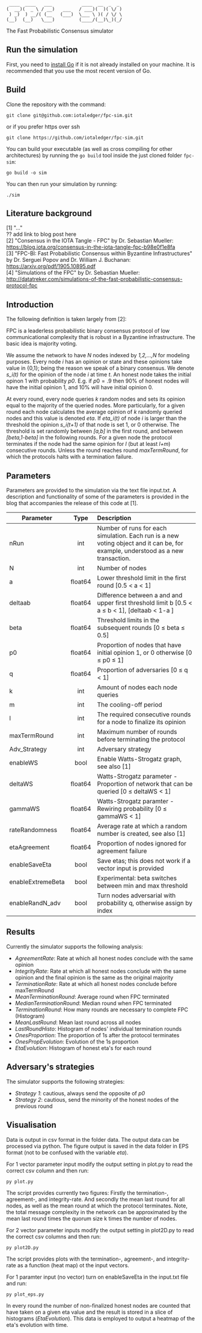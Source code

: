 ```
 ____  ____   ___           ____  __  _  _  
(  __)(  _ \ / __)   ___   / ___)(  )( \/ ) 
 ) _)  ) __/( (__   (___)  \___ \ )( / \/ \ 
(__)  (__)   \___)         (____/(__)\_)(_/ 
```
The Fast Probabilistic Consensus simulator

## Run the simulation

First, you need to [install Go](https://golang.org/doc/install) if it is not already installed on your machine. It is recommended that you use the most recent version of Go.

## Build

Clone the repository with the command:

```
git clone git@github.com:iotaledger/fpc-sim.git
```

or if you prefer https over ssh

```
git clone https://github.com/iotaledger/fpc-sim.git
```

You can build your executable (as well as cross compiling for other architectures) by running the `go build` tool inside the just cloned folder `fpc-sim`:

```
go build -o sim
```
You can then run your simulation by running:

```
./sim
```
## Literature background

[1] "..."  
?? add link to blog post here  
[2] "Consensus in the IOTA Tangle - FPC" by Dr. Sebastian Mueller:  
https://blog.iota.org/consensus-in-the-iota-tangle-fpc-b98e0f1e8fa  
[3] "FPC-BI: Fast Probabilistic Consensus within Byzantine Infrastructures" by Dr. Serguei Popov and Dr. William J. Buchanan:  
https://arxiv.org/pdf/1905.10895.pdf  
[4] "Simulations of the FPC" by Dr. Sebastian Mueller:   
http://datatreker.com/simulations-of-the-fast-probabilistic-consensus-protocol-fpc

## Introduction

The following definition is taken largely from [2]:

FPC is a leaderless probabilistic binary consensus protocol of low communicational complexity that is robust in a Byzantine infrastructure. The basic idea is majority voting. 

We assume the network to have *N* nodes indexed by *1,2,…,N* for modeling purposes. Every node *i* has an opinion or state and these opinions take value in {0,1}; being the reason we speak of a binary consensus. We denote *s_i(t)* for the opinion of the node *i* at time *t*. An honest node takes the initial opinon 1 with probability *p0*. E.g. if $p0=.9$ then 90% of honest nodes will have the initial opinion 1, and 10% will have initial opinion 0. 

At every round, every node queries *k* random nodes and sets its opinion equal to the majority of the queried nodes. More particularly, for a given round each node calculates the average opinion of *k* randomly queried nodes and this value is denoted *eta*. If *eta_i(t)* of node *i* is larger than the threshold the opinion *s_i(t+1)* of that node is set 1, or 0 otherwise. The threshold is set randomly between *[a,b]* in the first round, and between *[beta,1-beta]* in the following rounds. For a given node the protocol terminates if the node had the same opinion for *l* (but at least *l+m*) consecutive rounds. Unless the round reaches round *maxTermRound*, for which the protocols halts with a termination failure. 

## Parameters

Parameters are provided to the simulation via the text file input.txt. A description and functionality of some of the parameters is provided in the blog that accompanies the release of this code at [1].


|   Parameter       |       Type    | Description    |
|-------------------|:-------------:|:--------------|    
|   nRun            |   int         | Number of runs for each simulation. Each run is a new voting object and it can be, for example, understood as a new transaction. |
|   N               |   int         | Number of nodes |
|   a               |   float64     | Lower threshold limit in the first round [0.5 < a < 1] |
|   deltaab         |   float64     | Difference between a and and upper first threshold limit b  [0.5 < a ≤ b < 1], [deltaab < 1-a ]  |
|   beta            |   float64     | Threshold limits in the subsequent rounds [0 ≤ beta ≤ 0.5] |
|   p0              |   float64     | Proportion of nodes that have initial opinion 1, or 0 otherwise [0 ≤ p0 ≤ 1] |
|   q               |   float64     | Proportion of adversaries [0 ≤ q < 1] |
|   k               |   int         | Amount of nodes each node queries  |
|   m               |   int         | The cooling-off period |
|   l               |   int         | The required consecutive rounds for a node to finalize its opinion |
|   maxTermRound    |   int         | Maximum number of rounds before terminating the protocol |
|   Adv_Strategy    |   int      | Adversary strategy |
| enableWS | bool | Enable Watts-Strogatz graph, see also [1] |
| deltaWS | float64 | Watts-Strogatz parameter - Proportion of network that can be queried [0 ≤ deltaWS < 1] |
| gammaWS | float64 | Watts-Strogatz paramter - Rewiring probability [0 ≤ gammaWS < 1] |
|   rateRandomness  |   float64     | Average rate at which a random number is created, see also [1] |
|   etaAgreement    |   float64     | Proportion of nodes ignored for agreement failure |
|   enableSaveEta         |   bool       | Save etas; this does not work if a vector input is provided |
| enableExtremeBeta |   bool        | Experimental: beta switches between min and max threshold |
| enableRandN_adv | bool | Turn nodes adversarial with probability q, otherwise assign by index |


## Results

Currently the simulator supports the following analysis:
- *AgreementRate*: Rate at which all honest nodes conclude with the same opinion 
- *IntegrityRate*: Rate at which all honest nodes conclude with the same opinion and the final opinion is the same as the original majority
- *TerminationRate*: Rate at which all honest nodes conclude before maxTermRound
- *MeanTerminationRound*: Average round when FPC terminated
- *MedianTerminationRound*: Median round when FPC terminated
- *TerminationRound*: How many rounds are necessary to complete FPC (Histogram)
- *MeanLastRound*: Mean last round across all nodes
- *LastRoundHisto*: Histogram of nodes' individual termination rounds
- *OnesProportion*: The proportion of 1s after the protocol terminates
- *OnesPropEvolution*: Evolution of the 1s proportion
- *EtaEvolution*: Histogram of honest eta's for each round 

## Adversary's strategies

The simulator supports the following strategies:
- *Strategy 1*: cautious, always send the opposite of *p0*
- *Strategy 2*: cautious, send the minority of the honest nodes of the previous round

## Visualisation
Data is output in csv format in the folder data. The output data can be processed via python. The figure output is saved in the data folder in EPS format (not to be confused with the variable *eta*). 

For 1 vector parameter input modify the output setting in plot.py to read the correct csv column and then run:
```
py plot.py
```
The script provides currently two figures: Firstly the termination-, agreement-, and integrity-rate. And secondly the mean last round for all nodes, as well as the mean round at which the protocol terminates. Note, the total message complexity in the network can be approximated by the mean last round times the quorum size k times the number of nodes.

For 2 vector parameter inputs modify the output setting in plot2D.py to read the correct csv columns and then run:
```
py plot2D.py
```
The script provides plots with the termination-, agreement-, and integrity-rate as a function (heat map) ot the input vectors. 

For 1 paramter input (no vector) turn on enableSaveEta in the input.txt file and run: 
```
py plot_eps.py
```
In every round the number of non-finalized honest nodes are counted that have taken on a given eta value and the result is stored in a slice of histograms (*EtaEvolution*). This data is employed to output a heatmap of the eta's evolution with time. 